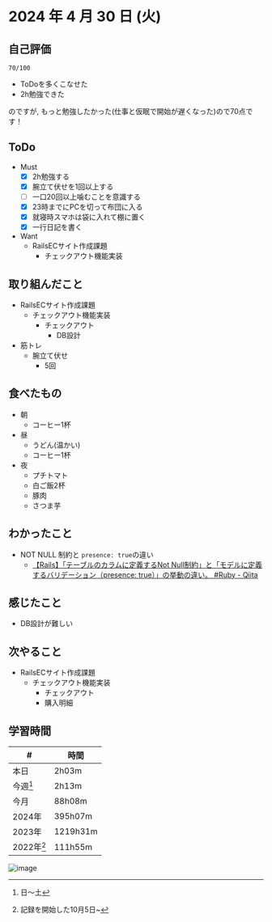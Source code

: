 # 2024 年 4 月 30 日 (火)

## 自己評価
```
70/100
```
- ToDoを多くこなせた
- 2h勉強できた

のですが, もっと勉強したかった(仕事と仮眠で開始が遅くなった)ので70点です！

## ToDo
- Must
  - [x] 2h勉強する
  - [x] 腕立て伏せを1回以上する
  - [ ] 一口20回以上噛むことを意識する
  - [x] 23時までにPCを切って布団に入る
  - [x] 就寝時スマホは袋に入れて棚に置く
  - [x] 一行日記を書く
- Want
  - RailsECサイト作成課題
    - チェックアウト機能実装

## 取り組んだこと
- RailsECサイト作成課題
  - チェックアウト機能実装
    - チェックアウト
      - DB設計
- 筋トレ
  - 腕立て伏せ
    - 5回

## 食べたもの
- 朝
  - コーヒー1杯
- 昼
  - うどん(温かい)
  - コーヒー1杯
- 夜
  - プチトマト
  - 白ご飯2杯
  - 豚肉
  - さつま芋

## わかったこと
- NOT NULL 制約と `presence: true`の違い
  - [【Rails】「テーブルのカラムに定義するNot Null制約」と「モデルに定義するバリデーション（presence: true）」の挙動の違い。 #Ruby - Qiita](https://qiita.com/wonder_meet/items/fa804f0d436a29c97460)

## 感じたこと
- DB設計が難しい

## 次やること
- RailsECサイト作成課題
  - チェックアウト機能実装
    - チェックアウト
    - 購入明細

## 学習時間
| #          | 時間     |
| ---------- | -------- |
| 本日       | 2h03m    |
| 今週[^1]   | 2h13m   |
| 今月       | 88h08m   |
| 2024年     | 395h07m  |
| 2023年     | 1219h31m |
| 2022年[^2] | 111h55m  |

[^1]: 日〜土
[^2]: 記録を開始した10月5日~

![image](https://github.com/nil-ramuda/daily_report/assets/94735931/4b655dfe-06e2-4f43-9e28-0bc79667a9a6)
